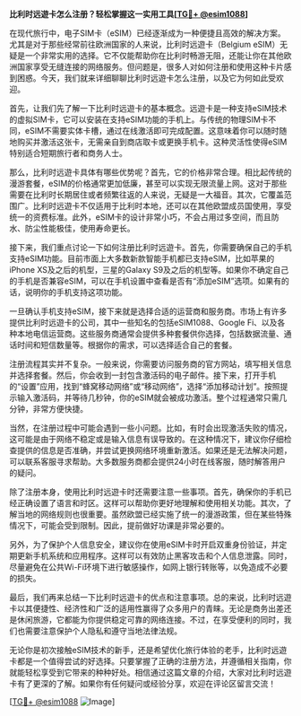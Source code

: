 **比利时远遊卡怎么注册？轻松掌握这一实用工具[[TG💪+ @esim1088](https://t.me/s/esim1088)]**

在现代旅行中，电子SIM卡（eSIM）已经逐渐成为一种便捷且高效的解决方案。尤其是对于那些经常前往欧洲国家的人来说，比利时远遊卡（Belgium eSIM）无疑是一个非常实用的选择。它不仅能帮助你在比利时畅游无阻，还能让你在其他欧洲国家享受无缝连接的网络服务。但问题是，很多人对如何注册和使用这种卡片感到困惑。今天，我们就来详细聊聊比利时远遊卡怎么注册，以及它为何如此受欢迎。

首先，让我们先了解一下比利时远遊卡的基本概念。远遊卡是一种支持eSIM技术的虚拟SIM卡，它可以安装在支持eSIM功能的手机上。与传统的物理SIM卡不同，eSIM不需要实体卡槽，通过在线激活即可完成配置。这意味着你可以随时随地购买并激活这张卡，无需亲自到商店取卡或更换手机卡。这种灵活性使得eSIM特别适合短期旅行者和商务人士。

那么，比利时远遊卡具体有哪些优势呢？首先，它的价格非常合理。相比起传统的漫游套餐，eSIM的价格通常更加低廉，甚至可以实现无限流量上网。这对于那些需要在比利时长期居住或者频繁往返的人来说，无疑是一大福音。其次，它覆盖范围广。比利时远遊卡不仅适用于比利时本地，还可以在其他欧盟成员国使用，享受统一的资费标准。此外，eSIM卡的设计非常小巧，不会占用过多空间，而且防水、防尘性能极佳，使用寿命更长。

接下来，我们重点讨论一下如何注册比利时远遊卡。首先，你需要确保自己的手机支持eSIM功能。目前市面上大多数新款智能手机都已支持eSIM，比如苹果的iPhone XS及之后的机型，三星的Galaxy S9及之后的机型等。如果你不确定自己的手机是否兼容eSIM，可以在手机设置中查看是否有“添加eSIM”选项。如果有的话，说明你的手机支持这项功能。

一旦确认手机支持eSIM，接下来就是选择合适的运营商和服务商。市场上有许多提供比利时远遊卡的公司，其中一些知名的包括eSIM1088、Google Fi、以及各种本地电信运营商。这些服务商通常会提供多种套餐供你选择，包括数据流量、通话时间和短信数量等。根据你的需求，可以选择适合自己的套餐。

注册流程其实并不复杂。一般来说，你需要访问服务商的官方网站，填写相关信息并选择套餐。然后，你会收到一封包含激活码的电子邮件。接下来，打开手机的“设置”应用，找到“蜂窝移动网络”或“移动网络”，选择“添加移动计划”。按照提示输入激活码，并等待几秒钟，你的eSIM就会被成功激活。整个过程通常只需几分钟，非常方便快捷。

当然，在注册过程中可能会遇到一些小问题。比如，有时会出现激活失败的情况，这可能是由于网络不稳定或是输入信息有误导致的。在这种情况下，建议你仔细检查提供的信息是否准确，并尝试更换网络环境重新激活。如果还是无法解决问题，可以联系客服寻求帮助。大多数服务商都会提供24小时在线客服，随时解答用户的疑问。

除了注册本身，使用比利时远遊卡时还需要注意一些事项。首先，确保你的手机已经正确设置了语言和时区。这样可以帮助你更好地理解和使用相关功能。其次，了解当地的网络规则也很重要。虽然欧盟已经实施了统一的漫游政策，但在某些特殊情况下，可能会受到限制。因此，提前做好功课是非常必要的。

另外，为了保护个人信息安全，建议你在使用eSIM卡时开启双重身份验证，并定期更新手机系统和应用程序。这样可以有效防止黑客攻击和个人信息泄露。同时，尽量避免在公共Wi-Fi环境下进行敏感操作，如网上银行转账等，以免造成不必要的损失。

最后，我们再来总结一下比利时远遊卡的优点和注意事项。总的来说，比利时远遊卡以其便捷性、经济性和广泛的适用性赢得了众多用户的青睐。无论是商务出差还是休闲旅游，它都能为你提供稳定可靠的网络连接。不过，在享受便利的同时，我们也需要注意保护个人隐私和遵守当地法律法规。

无论你是初次接触eSIM技术的新手，还是希望优化旅行体验的老手，比利时远遊卡都是一个值得尝试的好选择。只要掌握了正确的注册方法，并遵循相关指南，你就能轻松享受到它带来的种种好处。相信通过这篇文章的介绍，大家对比利时远遊卡有了更深的了解。如果你有任何疑问或经验分享，欢迎在评论区留言交流！

[[TG💪+ @esim1088](https://t.me/s/esim1088) ![Image](https://i.postimg.cc/4NQfJmqS/Snipaste-2025-05-13-00-14-12.png)]
